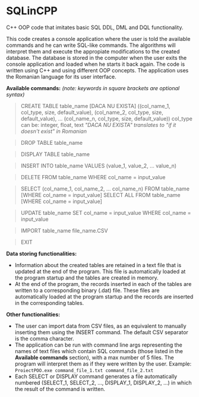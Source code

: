 # SQLinCPP
C++ OOP code that imitates basic SQL DDL, DML and DQL functionality.


This code creates a console application where the user is told the available commands and he can write SQL-like commands. The algorithms will interpret them and execute the appropiate modifications to the created database. The database is stored in the computer when the user exits the console application and loaded when he starts it back again.
The code is written using C++ and using different OOP concepts.
The application uses the Romanian language for its user interface.

**Available commands:**
*(note: keywords in square brackets are optional syntax)*

> CREATE TABLE table_name [DACA NU EXISTA] ((col_name_1, col_type, size, default_value), (col_name_2, col_type, size, default_value), ... (col_name_n, col_type, size, default_value))
col_type can be: integer, float, text
*"DACA NU EXISTA" translates to "if it doesn't exist" in Romanian*

> DROP TABLE table_name

> DISPLAY TABLE table_name

> INSERT INTO table_name VALUES (value_1, value_2, ... value_n)

> DELETE FROM table_name WHERE col_name = input_value

> SELECT (col_name_1, col_name_2, ... col_name_n) FROM table_name [WHERE col_name = input_value]
> SELECT ALL FROM table_name [WHERE col_name = input_value]

> UPDATE table_name SET col_name = input_value WHERE col_name = input_value 

> IMPORT table_name file_name.CSV

> EXIT 



**Data storing functionalities:**
* Information about the created tables are retained in a text file that is updated at the end of the program. This file is automatically loaded at the program startup and the tables are created in memory.
* At the end of the program, the records inserted in each of the tables are written to a corresponding binary (.dat) file. These files are automatically loaded at the program startup and the records are inserted in the corresponding tables.
  
**Other functionalities:**
* The user can import data from CSV files, as an equivalent to manually inserting them using the INSERT command. The default CSV separator is the comma character.
* The application can be run with command line args representing the names of text files which contain SQL commands (those listed in the **Available commands** section), with a max number of 5 files. The program will interpret them as if they were written by the user. 
  Example: `ProiectPOO.exe command_file_1.txt command_file_2.txt`
* Each SELECT or DISPLAY command generates a file automatically numbered (SELECT_1, SELECT_2, ..., DISPLAY_1, DISPLAY_2, ...) in which the result of the command is written.

